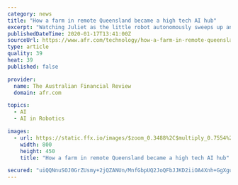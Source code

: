 ```yaml
---
category: news
title: "How a farm in remote Queensland became a high tech AI hub"
excerpt: "Watching Juliet as the little robot autonomously sweeps up and down the harvested crop rows without a farmer or worker in sight, it’s easy to believe Bate when he describes robotics and artificial intelligence as the next big technological ... the world to have developed farm robots from start to commercial finish. The 11 rusty robot ..."
publishedDateTime: 2020-01-17T13:41:00Z
sourceUrl: https://www.afr.com/technology/how-a-farm-in-remote-queensland-became-a-high-tech-ai-hub-20200116-p53s5f
type: article
quality: 39
heat: 39
published: false

provider:
  name: The Australian Financial Review
  domain: afr.com

topics:
  - AI
  - AI in Robotics

images:
  - url: https://static.ffx.io/images/$zoom_0.3488%2C$multiply_0.7554%2C$ratio_1.776846%2C$width_1059%2C$x_50%2C$y_94/t_crop_custom/e_sharpen:25%2Cq_85%2Cf_auto/aea2ea96bd89f61c880843043a02c702c6bc3381
    width: 800
    height: 450
    title: "How a farm in remote Queensland became a high tech AI hub"

secured: "uiQQNnuSOJ0GrZUsmy+2jQZANUn/MnfGbpUQ2JoQFbJJKD2iiOA4Xnh+GgXguqeQeMUNJeD9Qwer+I1mDyjufsICxhscWpHfZRplIxlM5ZLVgJlcP39L8XacarrRCG0sAA73xjsJf7OgaNIsn8bT54RpFCTjqLyrmHpOxzdlxVTtEpTzzOIvSULGU7iIlXunwzPfXmd0ntIp4Jpb8RNurDnG+kpIWQzG8hsz4BW1jmOok9ZTVvG08F+QPz1jvjCffnCQWReQo+NqJYIpmezqyZX8qZc+HEb6i0duqNiRrEc=;OBFdgCN9Z3A/W/fU02FAdA=="
---
```



